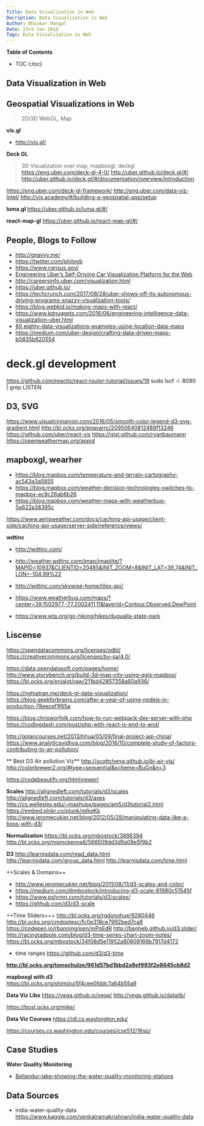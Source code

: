 ```yaml
---
Title: Data Visualization in Web
Decription: Data Visualization in Web
Author: Bhaskar Mangal
Date: 23rd Jan 2018
Tags: Data Visualization in Web
---
```


**Table of Contents**
* TOC
{:toc}


## Data Visualization in Web

##  Geospatial Visualizations in Web
> 2D/3D WebGL, Map

**vis.gl**
- http://vis.gl/

**Deck GL**
> 3D Visualization over map, mapboxgl, deckgl
https://eng.uber.com/deck-gl-4-0/
http://uber.github.io/deck.gl/#/
http://uber.github.io/deck.gl/#/documentation/overview/introduction

https://eng.uber.com/deck-gl-framework/
http://eng.uber.com/data-viz-Intel/
http://vis.academy/#/building-a-geospatial-app/setup

**luma.gl**
https://uber.github.io/luma.gl/#/

**react-map-gl**
https://uber.github.io/react-map-gl/#/

## People, Blogs to Follow
- http://gnavvy.me/
- https://twitter.com/philogb
- https://www.census.gov/
- [Engineering Uber’s Self-Driving Car Visualization Platform for the Web](https://eng.uber.com/atg-dataviz/)
- http://careersinfo.uber.com/visualization.html
- https://uber.github.io/
- https://techcrunch.com/2017/08/28/uber-shows-off-its-autonomous-driving-programs-snazzy-visualization-tools/
- https://blog.webkid.io/making-maps-with-react/
- https://www.kdnuggets.com/2016/06/engineering-intelligence-data-visualization-uber.html
- [80 eighty-data-visualizations-examples-using-location-data-maps](https://carto.com/blog/eighty-data-visualizations-examples-using-location-data-maps/)
- https://medium.com/uber-design/crafting-data-driven-maps-b0835b620554

# deck.gl development
https://github.com/reactjs/react-router-tutorial/issues/19
sudo lsof -i :8080 | grep LISTEN

## D3, SVG
https://www.visualcinnamon.com/2016/05/smooth-color-legend-d3-svg-gradient.html
http://bl.ocks.org/pnavarrc/20950640812489f13246
https://github.com/uber/react-vis
https://gist.github.com/ryanbaumann
https://openweathermap.org/appid

## mapboxgl, wearher
- https://blog.mapbox.com/temperature-and-terrain-cartography-ac543a3a5855
- https://blog.mapbox.com/weather-decision-technologies-switches-to-mapbox-ec9c26ab6b26
- https://blog.mapbox.com/weather-maps-with-weatherbug-5a622a38395c

https://www.aerisweather.com/docs/caching-api-usage/client-side/caching-api-usage/server-side/reference/views/

**wdtinc**
- http://wdtinc.com/
- http://weather.wdtinc.com/imap/imaplite/?MAPID=10937&CLIENTID=20485&INIT_ZOOM=8&INIT_LAT=39.74&INIT_LON=-104.99%22
- http://wdtinc.com/skywise-home/tiles-api/


- https://www.weatherbug.com/maps/?center=39.1502977,-77.2002411,11&layerId=Contour.Observed.DewPoint
- https://www.wta.org/go-hiking/hikes/dugualla-state-park

## Liscense
https://opendatacommons.org/licenses/odbl/
https://creativecommons.org/licenses/by-sa/4.0/




https://data.opendatasoft.com/pages/home/
http://www.storybench.org/build-3d-map-city-using-qgis-mapbox/
https://bl.ocks.org/enjalot/raw/211bd42857358a60a936/

https://nghiatran.me/deck-gl-data-visualization/
https://blog.geekforbrains.com/after-a-year-of-using-nodejs-in-production-78eecef1f65a



https://blog.chrisworfolk.com/how-to-run-webpack-dev-server-with-php
https://codingdash.com/post/php-with-react-js-end-to-end/

http://golancourses.net/2013/hhua/05/09/final-project-aqi-china/
https://www.analyticsvidhya.com/blog/2016/10/complete-study-of-factors-contributing-to-air-pollution/

** Best D3 Air pollution Viz**
http://scottcheng.github.io/bj-air-vis/
http://colorbrewer2.org/#type=sequential&scheme=BuGn&n=3

https://codebeautify.org/htmlviewer/

**Scales**
http://alignedleft.com/tutorials/d3/scales
http://alignedleft.com/tutorials/d3/axes
http://cs.wellesley.edu/~mashups/pages/am5/d3tutorial2.html
https://embed.plnkr.co/plunk/mIkqKk
http://www.jeromecukier.net/blog/2012/05/28/manipulating-data-like-a-boss-with-d3/


**Normailzation**
https://bl.ocks.org/mbostock/3886394
http://bl.ocks.org/mpmckenna8/566509dd3d9a08e5f9b2

**D3**
http://learnjsdata.com/read_data.html
http://learnjsdata.com/group_data.html
http://learnjsdata.com/time.html

++Scales & Domains++
- http://www.jeromecukier.net/blog/2011/08/11/d3-scales-and-color/
- https://medium.com/@mbostock/introducing-d3-scale-61980c51545f
- https://www.pshrmn.com/tutorials/d3/scales/
- https://github.com/d3/d3-scale

++Time Sliders+++
http://bl.ocks.org/rgdonohue/9280446
http://bl.ocks.org/cmdoptesc/fc0e318ce7992bed7ca8
https://codepen.io/rbanning/pen/mPqEdR
http://benheb.github.io/d3.slider/
http://racingtadpole.com/blog/d3-time-series-chart-zoom-notes/
https://bl.ocks.org/mbostock/34f08d5e11952a80609169b7917d4172


* time ranges
https://github.com/d3/d3-time


**http://bl.ocks.org/tomschulze/961d57bd1bbd2a9ef993f2e8645cb8d2**

**mapboxgl with d3**	
https://bl.ocks.org/shimizu/5f4cee0fddc7a64b55a9

**Data Viz Libs**
https://vega.github.io/vega/
http://vega.github.io/datalib/

https://bost.ocks.org/mike/

**Data Viz Courses**
https://idl.cs.washington.edu/

https://courses.cs.washington.edu/courses/cse512/16sp/

## Case Studies
**Water Quality Monitoring**
* [Bellandur-lake-showing-the-water-quality-monitoring-stations](https://www.researchgate.net/figure/Map-of-the-Bellandur-lake-showing-the-water-quality-monitoring-stations_fig1_275353586)

## Data Sources
* india-water-quality-data
https://www.kaggle.com/venkatramakrishnan/india-water-quality-data
